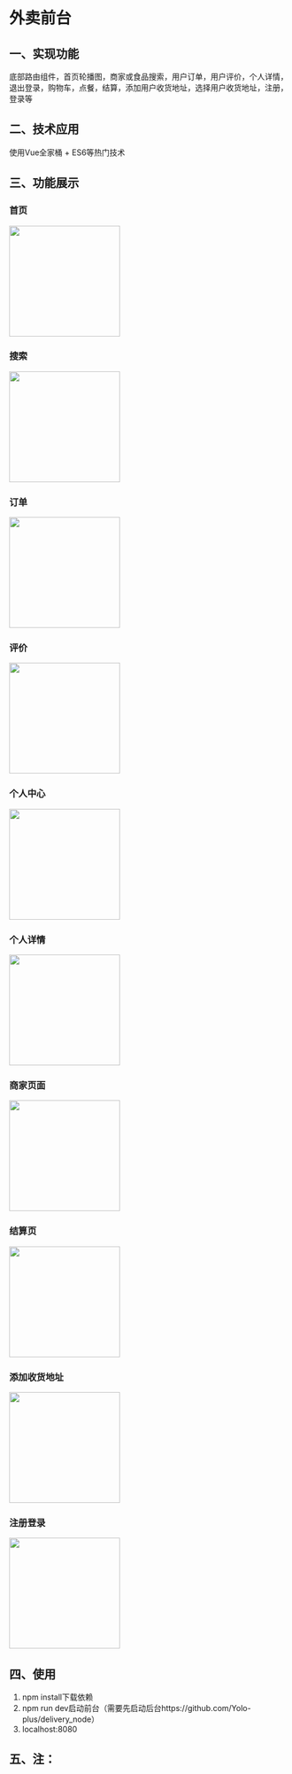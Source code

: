 # 外卖前台

## 一、实现功能
底部路由组件，首页轮播图，商家或食品搜索，用户订单，用户评价，个人详情，退出登录，购物车，点餐，结算，添加用户收货地址，选择用户收货地址，注册，登录等

## 二、技术应用
使用Vue全家桶 + ES6等热门技术

## 三、功能展示
### 首页

<img src="https://user-images.githubusercontent.com/61956206/160041554-cfc2ea91-0a8a-4e5c-9cd6-775e79532b97.png" alt="" width="200">

### 搜索

<img src="https://user-images.githubusercontent.com/61956206/160041574-72032248-aec2-4315-af95-8a61818b6da1.png" alt="" width="200">

### 订单

<img src="https://user-images.githubusercontent.com/61956206/160041591-812a9489-6a0b-47f5-ad0c-eb866bcdd0c2.png" alt="" width="200">

### 评价

<img src="https://user-images.githubusercontent.com/61956206/161960219-d768c7d7-82f9-4b03-bd92-410bdbcd7843.png" alt="" width="200">

### 个人中心

<img src="https://user-images.githubusercontent.com/61956206/160041610-ece5359c-0e03-4f2a-ba47-4402cedd0dfc.png" alt="" width="200">

### 个人详情

<img src="https://user-images.githubusercontent.com/61956206/161960444-a68a2e16-ae26-43c1-8766-8bd323244e4f.png" alt="" width="200">

### 商家页面

<img src="https://user-images.githubusercontent.com/61956206/160041740-d5527a38-6f92-4dea-9dd0-65ac4f9910cf.png" alt="" width="200">

### 结算页

<img src="https://user-images.githubusercontent.com/61956206/160041750-146853d5-7e39-4eba-af6c-39a0435c1a9f.png" alt="" width="200">

### 添加收货地址

<img src="https://user-images.githubusercontent.com/61956206/161960710-24bef676-15ad-4cb8-919c-f855b05e8e4b.png" alt="" width="200">

### 注册登录

<img src="https://user-images.githubusercontent.com/61956206/161960840-e6514db2-9e29-4add-85fe-0d3aa785cb60.png" alt="" width="200">

## 四、使用
1. npm install下载依赖
2. npm run dev启动前台（需要先启动后台https://github.com/Yolo-plus/delivery_node）
3. localhost:8080

## 五、注：
